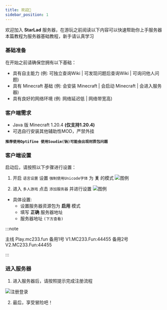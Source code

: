 ```yaml
---
title: 欢迎👋
sidebar_position: 1
---
```


<!-- ![](https://count.kjchmc.cn/get/@StarLand?theme=minecraft) -->

欢迎加入 **StarLad** 服务器，在游玩之前阅读以下内容可以快速帮助你上手服务器
本篇教程为服务器基础教程，新手请认真学习

### 基础准备

在开始之前请确保您拥有以下基础：

- 具有自主能力 (例: 可独立查询Wiki | 可发现问题后查询Wiki | 可询问他人问题)
- 具有 Minecraft 基础 (例: 会安装 Minecraft | 会启动 Minecraft | 会进入服务器)
- 具有良好的网络环境 (例: 网络延迟低 | 网络带宽高)

### 客户端需求

- Java 版 Minecraft 1.20.4 **(仅支持1.20.4)**
- 可选自行安装其他辅助性MOD，严禁外挂

**`推荐使用Optifine 使用Soudim(钠)可能会出现材质包问题`**

### 客户端设置

启动后，请按照以下步骤进行设置：
1. 开启 `语言设置` 设置 `强制使用Unicode字体` 为 **关** 的模式
![图例](https://s21.ax1x.com/2025/02/03/pEZglo6.png)

2. 进入 `多人游戏` 点击 `添加服务器` 并进行设置
![图例](https://s21.ax1x.com/2025/02/03/pEZRuUx.png)
- 具体设置:
  - 设置服务器资源包为 **启用** 模式
  - 填写 **正确** 服务器地址
  - 服务器地址 `(下方查看)`


:::note

主线 Play.mc233.fun
备用1号 V1.MC233.Fun:44455
备用2号 V2.MC233.Fun:44455

:::

### 进入服务器

1. 进入服务器后，请按照提示完成注册流程

![注册登录](https://s21.ax1x.com/2025/02/03/pEZRBRS.png)

2. 最后，享受冒险吧！
